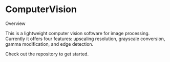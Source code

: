 # ComputerVision


Overview

This is a lightweight computer vision software for image processing. Currently it offers four features: upscaling resolution, grayscale conversion, gamma modification, and edge detection. 


Check out the repository to get started.





